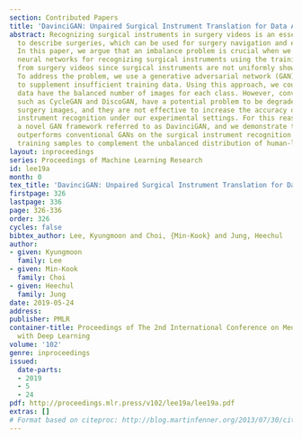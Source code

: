 ```yaml
---
section: Contributed Papers
title: 'DavinciGAN: Unpaired Surgical Instrument Translation for Data Augmentation'
abstract: Recognizing surgical instruments in surgery videos is an essential process
  to describe surgeries, which can be used for surgery navigation and evaluation systems.
  In this paper, we argue that an imbalance problem is crucial when we train deep
  neural networks for recognizing surgical instruments using the training data collected
  from surgery videos since surgical instruments are not uniformly shown in a video.
  To address the problem, we use a generative adversarial network (GAN)-based approach
  to supplement insufficient training data. Using this approach, we could make training
  data have the balanced number of images for each class. However, conventional GANs
  such as CycleGAN and DiscoGAN, have a potential problem to be degraded in generating
  surgery images, and they are not effective to increase the accuracy of the surgical
  instrument recognition under our experimental settings. For this reason, we propose
  a novel GAN framework referred to as DavinciGAN, and we demonstrate that our method
  outperforms conventional GANs on the surgical instrument recognition task with generated
  training samples to complement the unbalanced distribution of human-labeled data.
layout: inproceedings
series: Proceedings of Machine Learning Research
id: lee19a
month: 0
tex_title: 'DavinciGAN: Unpaired Surgical Instrument Translation for Data Augmentation'
firstpage: 326
lastpage: 336
page: 326-336
order: 326
cycles: false
bibtex_author: Lee, Kyungmoon and Choi, {Min-Kook} and Jung, Heechul
author:
- given: Kyungmoon
  family: Lee
- given: Min-Kook
  family: Choi
- given: Heechul
  family: Jung
date: 2019-05-24
address: 
publisher: PMLR
container-title: Proceedings of The 2nd International Conference on Medical Imaging
  with Deep Learning
volume: '102'
genre: inproceedings
issued:
  date-parts:
  - 2019
  - 5
  - 24
pdf: http://proceedings.mlr.press/v102/lee19a/lee19a.pdf
extras: []
# Format based on citeproc: http://blog.martinfenner.org/2013/07/30/citeproc-yaml-for-bibliographies/
---
```

